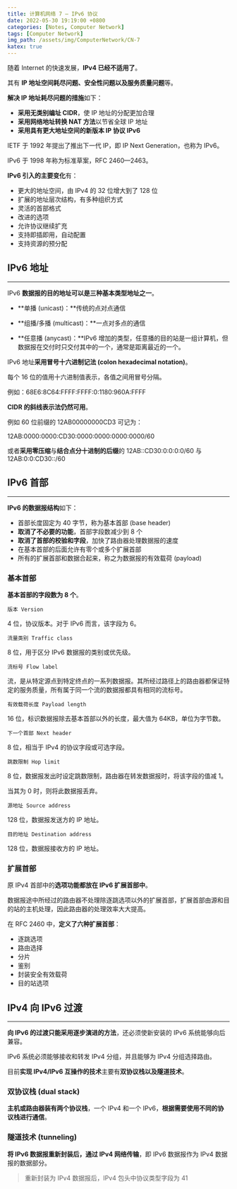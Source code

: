 ```yaml
---
title: 计算机网络 7 — IPv6 协议
date: 2022-05-30 19:19:00 +0800
categories: [Notes, Computer Network]
tags: [Computer Network]
img_path: /assets/img/ComputerNetwork/CN-7
katex: true
---
```


随着 Internet 的快速发展，**IPv4 已经不适用了**。

其有 **IP 地址空间耗尽问题、安全性问题以及服务质量问题**等。

**解决 IP 地址耗尽问题的措施**如下：

- **采用无类别编址 CIDR**，使 IP 地址的分配更加合理
- **采用网络地址转换 NAT 方法**以节省全球 IP 地址
- **采用具有更大地址空间的新版本 IP 协议 IPv6**



IETF 于 1992 年提出了推出下一代 IP，即 IP Next Generation，也称为 IPv6。

IPv6 于 1998 年称为标准草案，RFC 2460—2463。

**IPv6 引入的主要变化**有：

- 更大的地址空间，由 IPv4 的 32 位增大到了 128 位
- 扩展的地址层次结构，有多种组织方式
- 灵活的首部格式
- 改进的选项
- 允许协议继续扩充
- 支持即插即用，自动配置
- 支持资源的预分配



## **IPv6 地址**

---

IPv6 **数据报的目的地址可以是三种基本类型地址之一**。

- **单播 (unicast)：**传统的点对点通信
- **组播/多播 (multicast)：**一点对多点的通信

- **任意播 (anycast)：**IPv6 增加的类型，任意播的目的站是一组计算机，但数据报在交付时只交付其中的一个，通常是距离最近的一个。



IPv6 地址**采用冒号十六进制记法 (colon hexadecimal notation)**。

每个 16 位的值用十六进制值表示，各值之间用冒号分隔。

例如：68E6:8C64:FFFF:FFFF:0:1180:960A:FFFF

**CIDR 的斜线表示法仍然可用**。

例如 60 位前缀的 12AB00000000CD3 可记为：

12AB:0000:0000:CD30:0000:0000:0000:0000/60

或者**采用零压缩**与**结合点分十进制的后缀**的 12AB::CD30:0:0:0:0/60 与 12AB:0:0:CD30::/60



## **IPv6 首部**

---

**IPv6 的数据报结构**如下：

- 首部长度固定为 40 字节，称为基本首部 (base header)
- **取消了不必要的功能**，首部字段数减少到 8 个
- **取消了首部的校验和字段**，加快了路由器处理数据报的速度
- 在基本首部的后面允许有零个或多个扩展首部
- 所有的扩展首部和数据合起来，称之为数据报的有效载荷 (payload)



### **基本首部**

**基本首部的字段数为 8 个**。

`版本 Version`

4 位，协议版本。对于 IPv6 而言，该字段为 6。

`流量类别 Traffic class`

8 位，用于区分 IPv6 数据报的类别或优先级。

`流标号 Flow label`

流，是从特定源点到特定终点的一系列数据报。其所经过路径上的路由器都保证特定的服务质量，所有属于同一个流的数据报都具有相同的流标号。

`有效载荷长度 Payload length`

16 位，标识数据报除去基本首部以外的长度，最大值为 64KB，单位为字节数。

`下一个首部 Next header`

8 位，相当于 IPv4 的协议字段或可选字段。

`跳数限制 Hop limit`

8 位，数据报发出时设定跳数限制，路由器在转发数据报时，将该字段的值减 1。

当其为 0 时，则将此数据报丢弃。

`源地址 Source address`

128 位，数据报发送方的 IP 地址。

`目的地址 Destination address`

128 位，数据报接收方的 IP 地址。



### **扩展首部**

原 IPv4 首部中的**选项功能都放在 IPv6 扩展首部中**。

数据报途中所经过的路由器不处理除逐跳选项以外的扩展首部，扩展首部由源和目的站的主机处理，因此路由器的处理效率大大提高。

在 RFC 2460 中，**定义了六种扩展首部**：

- 逐跳选项
- 路由选择
- 分片
- 鉴别
- 封装安全有效载荷
- 目的站选项



## IPv4 向 IPv6 过渡

---

**向 IPv6 的过渡只能采用逐步演进的方法**，还必须使新安装的 IPv6 系统能够向后兼容。

IPv6 系统必须能够接收和转发 IPv4 分组，并且能够为 IPv4 分组选择路由。

目前**实现 IPv4/IPv6 互操作的技术**主要有**双协议栈以及隧道技术**。



### **双协议栈 (dual stack)**

**主机或路由器装有两个协议栈**，一个 IPv4 和一个 IPv6，**根据需要使用不同的协议栈进行通信**。



### **隧道技术 (tunneling)**

**将 IPv6 数据报重新封装后，通过 IPv4 网络传输**，即 IPv6 数据报作为 IPv4 数据报的数据部分。

> 重新封装为 IPv4 数据报后，IPv4 包头中协议类型字段为 41